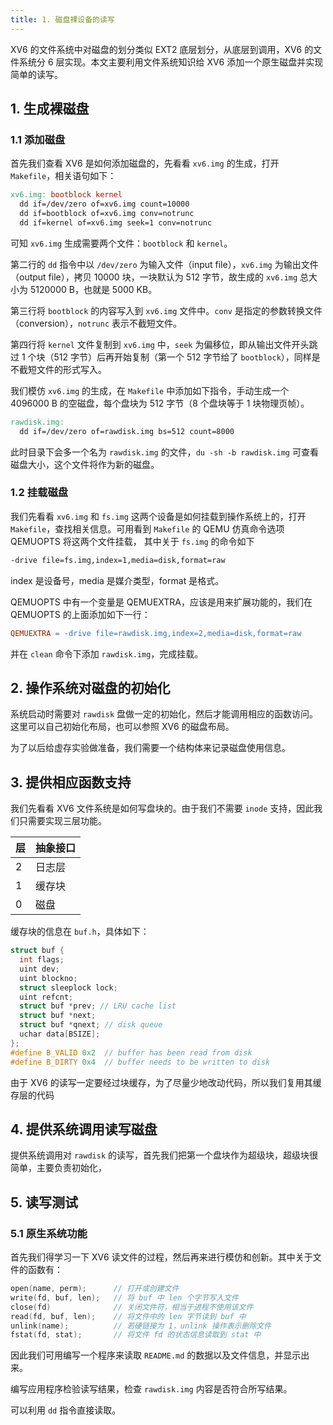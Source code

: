 ```yaml
---
title: 1. 磁盘裸设备的读写
---
```


XV6 的文件系统中对磁盘的划分类似 EXT2 底层划分，从底层到调用，XV6 的文件系统分 6 层实现。本文主要利用文件系统知识给 XV6 添加一个原生磁盘并实现简单的读写。

## 1. 生成裸磁盘

### 1.1 添加磁盘

首先我们查看 XV6 是如何添加磁盘的，先看看 `xv6.img` 的生成，打开 `Makefile`，相关语句如下：

```makefile
xv6.img: bootblock kernel
  dd if=/dev/zero of=xv6.img count=10000
  dd if=bootblock of=xv6.img conv=notrunc
  dd if=kernel of=xv6.img seek=1 conv=notrunc
```

可知 `xv6.img` 生成需要两个文件：`bootblock` 和 `kernel`。

第二行的 `dd` 指令中以 `/dev/zero` 为输入文件（input file），`xv6.img` 为输出文件（output file），拷贝 10000 块，一块默认为 512 字节，故生成的 `xv6.img` 总大小为 5120000 B，也就是 5000 KB。

第三行将 `bootblock` 的内容写入到 `xv6.img` 文件中。`conv` 是指定的参数转换文件（conversion），`notrunc` 表示不截短文件。

第四行将 `kernel` 文件复制到 `xv6.img` 中，`seek` 为偏移位，即从输出文件开头跳过 1 个块（512 字节）后再开始复制（第一个 512 字节给了 `bootblock`），同样是不截短文件的形式写入。

我们模仿 `xv6.img` 的生成，在 `Makefile` 中添加如下指令，手动生成一个 4096000 B 的空磁盘，每个盘块为 512 字节（8 个盘块等于 1 块物理页帧）。

```makefile
rawdisk.img:
  dd if=/dev/zero of=rawdisk.img bs=512 count=8000
```

此时目录下会多一个名为 `rawdisk.img` 的文件，`du -sh -b rawdisk.img` 可查看磁盘大小，这个文件将作为新的磁盘。

### 1.2 挂载磁盘

我们先看看 `xv6.img` 和 `fs.img` 这两个设备是如何挂载到操作系统上的，打开 `Makefile`，查找相关信息。可用看到 `Makefile` 的 QEMU 仿真命令选项 QEMUOPTS 将这两个文件挂载， 其中关于 `fs.img` 的命令如下

```bash
-drive file=fs.img,index=1,media=disk,format=raw
```

index 是设备号，media 是媒介类型，format 是格式。

QEMUOPTS 中有一个变量是 QEMUEXTRA，应该是用来扩展功能的，我们在 QEMUOPTS 的上面添加如下一行：

```makefile
QEMUEXTRA = -drive file=rawdisk.img,index=2,media=disk,format=raw
```

并在 `clean` 命令下添加 `rawdisk.img`，完成挂载。

## 2. 操作系统对磁盘的初始化

系统启动时需要对 `rawdisk` 盘做一定的初始化，然后才能调用相应的函数访问。这里可以自己初始化布局，也可以参照 XV6 的磁盘布局。

为了以后给虚存实验做准备，我们需要一个结构体来记录磁盘使用信息。

## 3. 提供相应函数支持

我们先看看 XV6 文件系统是如何写盘块的。由于我们不需要 `inode` 支持，因此我们只需要实现三层功能。

| 层   | 抽象接口 |
| ---- | -------- |
| 2    | 日志层   |
| 1    | 缓存块   |
| 0    | 磁盘     |

缓存块的信息在 `buf.h`，具体如下：

```c
struct buf {
  int flags;
  uint dev;
  uint blockno;
  struct sleeplock lock;
  uint refcnt;
  struct buf *prev; // LRU cache list
  struct buf *next;
  struct buf *qnext; // disk queue
  uchar data[BSIZE];
};
#define B_VALID 0x2  // buffer has been read from disk
#define B_DIRTY 0x4  // buffer needs to be written to disk
```

由于 XV6 的读写一定要经过块缓存，为了尽量少地改动代码，所以我们复用其缓存层的代码

## 4. 提供系统调用读写磁盘

提供系统调用对 `rawdisk` 的读写，首先我们把第一个盘块作为超级块，超级块很简单，主要负责初始化，

## 5. 读写测试

### 5.1 原生系统功能

首先我们得学习一下 XV6 读文件的过程，然后再来进行模仿和创新。其中关于文件的函数有：

```c
open(name, perm);      // 打开或创建文件
write(fd, buf, len);   // 将 buf 中 len 个字节写入文件
close(fd)              // 关闭文件符，相当于进程不使用该文件
read(fd, buf, len);    // 将文件中的 len 字节读到 buf 中
unlink(name);          // 若硬链接为 1，unlink 操作表示删除文件
fstat(fd, stat);       // 将文件 fd 的状态信息读取到 stat 中
```

因此我们可用编写一个程序来读取 `README.md` 的数据以及文件信息，并显示出来。

编写应用程序检验读写结果，检查 `rawdisk.img` 内容是否符合所写结果。

可以利用 `dd` 指令直接读取。